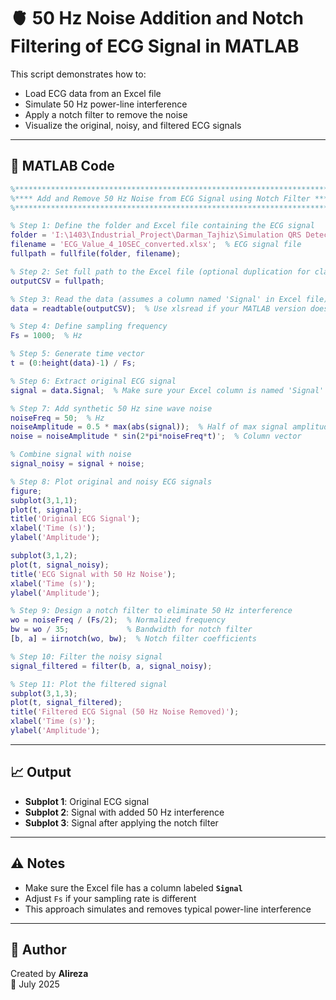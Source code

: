 # 🫀 50 Hz Noise Addition and Notch Filtering of ECG Signal in MATLAB

This script demonstrates how to:

- Load ECG data from an Excel file
- Simulate 50 Hz power-line interference
- Apply a notch filter to remove the noise
- Visualize the original, noisy, and filtered ECG signals

---

## 📌 MATLAB Code

```matlab
%***********************************************************************%
%**** Add and Remove 50 Hz Noise from ECG Signal using Notch Filter ****%
%***********************************************************************%

% Step 1: Define the folder and Excel file containing the ECG signal
folder = 'I:\1403\Industrial_Project\Darman_Tajhiz\Simulation QRS Detection & pan tompkins';
filename = 'ECG_Value_4_10SEC_converted.xlsx';  % ECG signal file
fullpath = fullfile(folder, filename);

% Step 2: Set full path to the Excel file (optional duplication for clarity)
outputCSV = fullpath;

% Step 3: Read the data (assumes a column named 'Signal' in Excel file)
data = readtable(outputCSV);  % Use xlsread if your MATLAB version does not support readtable

% Step 4: Define sampling frequency
Fs = 1000;  % Hz

% Step 5: Generate time vector
t = (0:height(data)-1) / Fs;

% Step 6: Extract original ECG signal
signal = data.Signal;  % Make sure your Excel column is named 'Signal'

% Step 7: Add synthetic 50 Hz sine wave noise
noiseFreq = 50;  % Hz
noiseAmplitude = 0.5 * max(abs(signal));  % Half of max signal amplitude
noise = noiseAmplitude * sin(2*pi*noiseFreq*t)';  % Column vector

% Combine signal with noise
signal_noisy = signal + noise;

% Step 8: Plot original and noisy ECG signals
figure;
subplot(3,1,1);
plot(t, signal);
title('Original ECG Signal');
xlabel('Time (s)');
ylabel('Amplitude');

subplot(3,1,2);
plot(t, signal_noisy);
title('ECG Signal with 50 Hz Noise');
xlabel('Time (s)');
ylabel('Amplitude');

% Step 9: Design a notch filter to eliminate 50 Hz interference
wo = noiseFreq / (Fs/2);  % Normalized frequency
bw = wo / 35;             % Bandwidth for notch filter
[b, a] = iirnotch(wo, bw);  % Notch filter coefficients

% Step 10: Filter the noisy signal
signal_filtered = filter(b, a, signal_noisy);

% Step 11: Plot the filtered signal
subplot(3,1,3);
plot(t, signal_filtered);
title('Filtered ECG Signal (50 Hz Noise Removed)');
xlabel('Time (s)');
ylabel('Amplitude');
```

---

## 📈 Output

- **Subplot 1**: Original ECG signal
- **Subplot 2**: Signal with added 50 Hz interference
- **Subplot 3**: Signal after applying the notch filter

---

## ⚠️ Notes

- Make sure the Excel file has a column labeled **`Signal`**
- Adjust `Fs` if your sampling rate is different
- This approach simulates and removes typical power-line interference

---

## 🧠 Author

Created by **Alireza**  
📅 July 2025  
